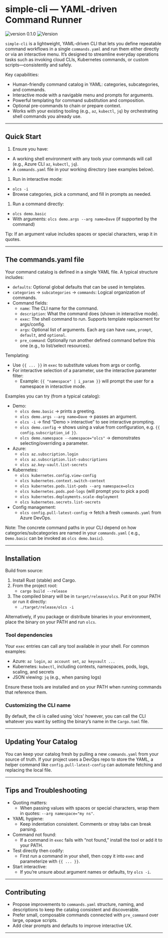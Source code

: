 # simple-cli — YAML‑driven Command Runner
![version 0.1.0](https://img.shields.io/badge/status-wip-yellow)
![Version](https://img.shields.io/github/v/tag/davebyrne222/simple-cli?label=latest%20version&color=blue)

`simple-cli` is a lightweight, YAML-driven CLI that lets you define repeatable command workflows in a single `commands.yaml` and
run them either directly or via an interactive menu. It’s designed to streamline everyday operations tasks such as
invoking cloud CLIs, Kubernetes commands, or custom scripts—consistently and safely.

Key capabilities:

- Human-friendly command catalog in YAML: categories, subcategories, and commands.
- Interactive mode with a navigable menu and prompts for arguments.
- Powerful templating for command substitution and composition.
- Optional pre-commands to chain or prepare context.
- Works with your existing tooling (e.g., `az`, `kubectl`, `jq`) by orchestrating shell commands you already use.

---

## Quick Start

1) Ensure you have:

- A working shell environment with any tools your commands will call (e.g., Azure CLI `az`, `kubectl`, `jq`).
- A `commands.yaml` file in your working directory (see examples below).

1) Run in interactive mode:

- `olcs -i`
- Browse categories, pick a command, and fill in prompts as needed.

1) Run a command directly:

- `olcs demo.basic`
- With arguments: `olcs demo.args --arg name=Dave` (if supported by the command)

Tip: If an argument value includes spaces or special characters, wrap it in quotes.

---

## The commands.yaml file

Your command catalog is defined in a single YAML file. A typical structure includes:

- `defaults`: Optional global defaults that can be used in templates.
- `categories` → `subcategories` → `commands`: Logical organization of commands.
- Command fields:
    - `name`: The CLI name for the command.
    - `description`: What the command does (shown in interactive mode).
    - `exec`: The shell command to run. Supports template replacement for args/config.
    - `args`: Optional list of arguments. Each arg can have `name`, `prompt`, `default`, and `optional`.
    - `pre_command`: Optionally run another defined command before this one (e.g., to list/select resources).

Templating:

- Use `{{ ... }}` in `exec` to substitute values from args or config.
- For interactive selection of a parameter, use the interactive parameter filter:
    - Example: `{{ "namespace" | i_param }}` will prompt the user for a namespace in interactive mode.

Examples you can try (from a typical catalog):

- Demo:
    - `olcs demo.basic` → prints a greeting.
    - `olcs demo.args --arg name=Dave` → passes an argument.
    - `olcs -i` → find “Demo > interactive” to see interactive prompting.
    - `olcs demo.config` → shows using a value from configuration, e.g. `{{ config.subscription_id }}`.
    - `olcs demo.namespace --namespace="olcs"` → demonstrates selecting/overriding a parameter.
- Azure:
    - `olcs az.subscription.login`
    - `olcs az.subscription.list-subscriptions`
    - `olcs az.key-vault.list-secrets`
- Kubernetes:
    - `olcs kubernetes.config.view-config`
    - `olcs kubernetes.context.switch-context`
    - `olcs kubernetes.pods.list-pods --arg namespace=olcs`
    - `olcs kubernetes.pods.pod-logs` (will prompt you to pick a pod)
    - `olcs kubernetes.deployments.scale-deployment`
    - `olcs kubernetes.secrets.list-secrets`
- Config management:
    - `olcs config.pull-latest-config` → fetch a fresh `commands.yaml` from Azure DevOps.

Note: The concrete command paths in your CLI depend on how categories/subcategories are named in your `commands.yaml` (
e.g., `Demo.basic` can be invoked as `olcs demo.basic`).

---

## Installation

Build from source:

1) Install Rust (stable) and Cargo.
2) From the project root:
    - `cargo build --release`
3) The compiled binary will be in `target/release/olcs`. Put it on your PATH or run it directly:
    - `./target/release/olcs -i`

Alternatively, if you package or distribute binaries in your environment, place the binary on your PATH and run `olcs`.

### Tool dependencies
Your `exec` entries can call any tool available in your shell. For common examples:

- Azure: `az login`, `az account set`, `az keyvault ...`
- Kubernetes: `kubectl`, including contexts, namespaces, pods, logs, scaling, and secrets
- JSON viewing: `jq` (e.g., when parsing logs)

Ensure these tools are installed and on your PATH when running commands that reference them.


### Customizing the CLI name
By default, the cli is called using 'olcs' however, you can call the CLI whatever you want by setting the binary’s name
in the `Cargo.toml` file.

---

## Updating Your Catalog

You can keep your catalog fresh by pulling a new `commands.yaml` from your source of truth. If your project uses a
DevOps repo to store the YAML, a helper command like `config.pull-latest-config` can automate fetching and replacing the
local file.

---

## Tips and Troubleshooting

- Quoting matters:
    - When passing values with spaces or special characters, wrap them in quotes: `--arg namespace="my ns"`.
- YAML hygiene:
    - Keep indentation consistent. Comments or stray tabs can break parsing.
- Command not found:
    - If a command in `exec` fails with “not found,” install the tool or add it to your PATH.
- Test directly then codify:
    - First run a command in your shell, then copy it into `exec` and parameterize with `{{ ... }}`.
- Start interactive:
    - If you’re unsure about argument names or defaults, try `olcs -i`.

---

## Contributing

- Propose improvements to `commands.yaml` structure, naming, and descriptions to keep the catalog consistent and
  discoverable.
- Prefer small, composable commands connected with `pre_command` over large, opaque scripts.
- Add clear prompts and defaults to improve interactive UX.

---
